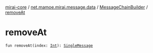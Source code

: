 [mirai-core](../../index.md) / [net.mamoe.mirai.message.data](../index.md) / [MessageChainBuilder](index.md) / [removeAt](./remove-at.md)

# removeAt

`fun removeAt(index: `[`Int`](https://kotlinlang.org/api/latest/jvm/stdlib/kotlin/-int/index.html)`): `[`SingleMessage`](../-single-message.md)